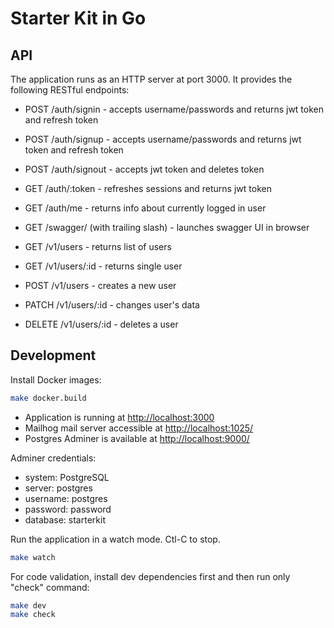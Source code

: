 # Starter Kit in Go

## API

The application runs as an HTTP server at port 3000. It provides the following RESTful endpoints:

- POST /auth/signin - accepts username/passwords and returns jwt token and refresh token
- POST /auth/signup - accepts username/passwords and returns jwt token and refresh token
- POST /auth/signout - accepts jwt token and deletes token
- GET /auth/:token -  refreshes sessions and returns jwt token
- GET /auth/me - returns info about currently logged in user

- GET /swagger/ (with trailing slash) - launches swagger UI in browser

- GET /v1/users - returns list of users
- GET /v1/users/:id - returns single user
- POST /v1/users - creates a new user
- PATCH /v1/users/:id - changes user's data
- DELETE /v1/users/:id - deletes a user

## Development

Install Docker images:

```sh
make docker.build
```

- Application is running at [http://localhost:3000](http://localhost:3000)
- Mailhog mail server accessible at [http://localhost:1025/](http://localhost:1025/)
- Postgres Adminer is available at [http://localhost:9000/](http://localhost:9000/)

Adminer credentials:

- system: PostgreSQL
- server: postgres
- username: postgres
- password: password
- database: starterkit

Run the application in a watch mode. Ctl-C to stop.

```sh
make watch
```

For code validation, install dev dependencies first and then run only "check" command:

```sh
make dev
make check
```
